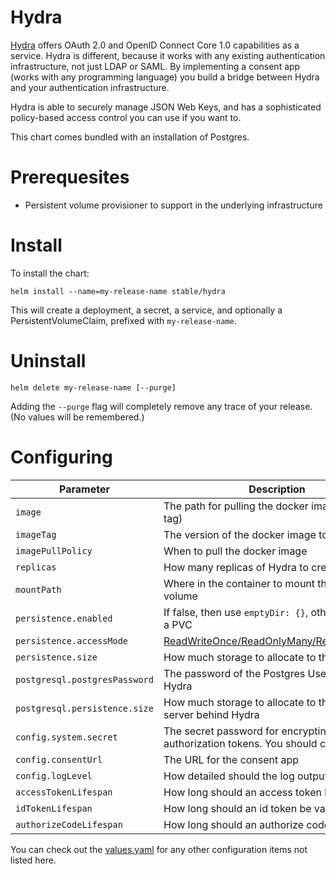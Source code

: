 # Hydra
[Hydra](https://github/ory/hdya) offers OAuth 2.0 and OpenID Connect Core 1.0 capabilities as a service. Hydra is different, because it works with any existing authentication infrastructure, not just LDAP or SAML. By implementing a consent app (works with any programming language) you build a bridge between Hydra and your authentication infrastructure.

Hydra is able to securely manage JSON Web Keys, and has a sophisticated policy-based access control you can use if you want to.

This chart comes bundled with an installation of Postgres.

# Prerequesites

* Persistent volume provisioner to support in the underlying infrastructure

# Install

To install the chart:

```
helm install --name=my-release-name stable/hydra
```

This will create a deployment, a secret, a service, and optionally a PersistentVolumeClaim, prefixed with `my-release-name`.

# Uninstall

```
helm delete my-release-name [--purge]
```

Adding the `--purge` flag will completely remove any trace of your release. (No values will be remembered.)

# Configuring


| Parameter                     | Description                                                                                                                | Default                        |
|-------------------------------|----------------------------------------------------------------------------------------------------------------------------|--------------------------------|
| `image`                       | The path for pulling the docker image (without tag)                                                                        | `"oryd/hydra"`                 |
| `imageTag`                    | The version of the docker image to pull                                                                                    | `"0.7.10"`                     |
| `imagePullPolicy`             | When to pull the docker image                                                                                              | `"Always"`                     |
| `replicas`                    | How many replicas of Hydra to create                                                                                       | `2`                            |
| `mountPath`                   | Where in the container to mount the storage volume                                                                         | `"/root"`                      |
| `persistence.enabled`         | If false, then use `emptyDir: {}`, otherwise, issue a PVC                                                                  | `true`                         |
| `persistence.accessMode`      | [ReadWriteOnce/ReadOnlyMany/ReadWriteMany](https://kubernetes.io/docs/concepts/storage/persistent-volumes/#access-modes-1) | `ReadWriteOnce`                |
| `persistence.size`            | How much storage to allocate to the volume                                                                                 | `1Gi`                          |
| `postgresql.postgresPassword` | The password of the Postgres User managing Hydra                                                                           | `hydra`                        |
| `postgresql.persistence.size` | How much storage to allocate to the postgres server behind Hydra                                                           | `1Gi`                          |
| `config.system.secret`        | The secret password for encrypting authorization tokens.  You should change this.                                          | `"changeme_changeme_changeme"` |
| `config.consentUrl`           | The URL for the consent app                                                                                                | `"https://consent.example.com"`|
| `config.logLevel`             | How detailed should the log output be                                                                                      | `"debug"`                      |
| `accessTokenLifespan`         | How long should an access token be valid for                                                                               | `"1h"`                         |
| `idTokenLifespan`             | How long should an id token be valid for                                                                                   | `"1h"`                         |
| `authorizeCodeLifespan`       | How long should an authorize code be valid for                                                                             | `"1h"`                         |

You can check out the [values.yaml](values.yaml) for any other configuration items not listed here.
